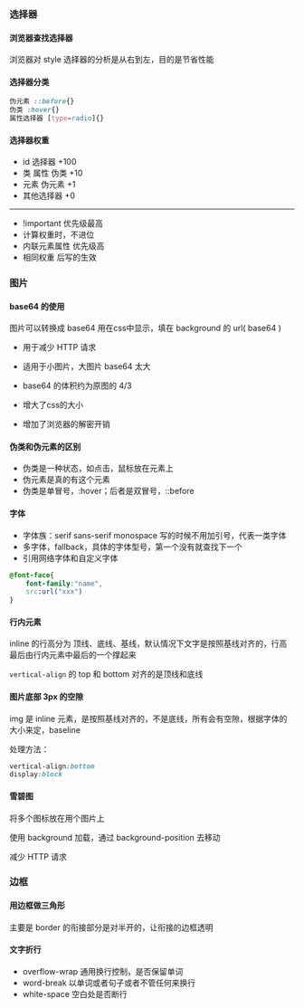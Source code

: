 ### 选择器

#### 浏览器查找选择器

浏览器对 style 选择器的分析是从右到左，目的是节省性能



#### 选择器分类 

```css
伪元素 ::before{}
伪类 :hover{}
属性选择器 [type=radio]{}
```



#### 选择器权重

- id 选择器 	 +100
- 类 属性 伪类    +10
- 元素 伪元素     +1
- 其他选择器      +0

------



- !important 优先级最高
- 计算权重时，不进位
- 内联元素属性 优先级高
- 相同权重 后写的生效 



### 图片

#### base64 的使用

图片可以转换成 base64 用在css中显示，填在 background 的 url( base64 )

- 用于减少 HTTP 请求
- 适用于小图片，大图片 base64 太大
- base64 的体积约为原图的 4/3



- 增大了css的大小
- 增加了浏览器的解密开销



#### 伪类和伪元素的区别

- 伪类是一种状态，如点击，鼠标放在元素上
- 伪元素是真的有这个元素
- 伪类是单冒号，:hover；后者是双冒号，::before



#### 字体

- 字体族：serif sans-serif monospace  写的时候不用加引号，代表一类字体
- 多字体，fallback，具体的字体型号，第一个没有就查找下一个
- 引用网络字体和自定义字体

```css
@font-face{
    font-family:"name",
    src:url("xxx")
}
```



#### 行内元素

inline 的行高分为 顶线、底线、基线，默认情况下文字是按照基线对齐的，行高最后由行内元素中最后的一个撑起来

`vertical-align` 的 top 和 bottom 对齐的是顶线和底线



#### 图片底部 3px 的空隙

img 是 inline 元素，是按照基线对齐的，不是底线，所有会有空隙，根据字体的大小来定，baseline

处理方法：

```css
vertical-align:bottom
display:block
```



#### 雪碧图

将多个图标放在用个图片上

使用 background 加载，通过 background-position 去移动

减少 HTTP 请求



### 边框

#### 用边框做三角形

主要是 border 的衔接部分是对半开的，让衔接的边框透明



#### 文字折行

- overflow-wrap 通用换行控制，是否保留单词
- word-break      以单词或者句子或者不管任何来换行
- white-space     空白处是否断行

